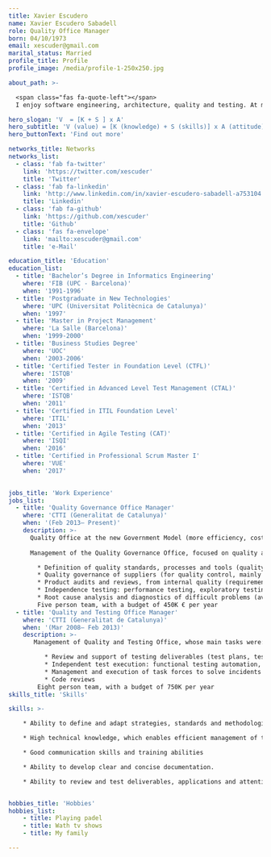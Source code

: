 ```yaml
---
title: Xavier Escudero
name: Xavier Escudero Sabadell
role: Quality Office Manager
born: 04/10/1973
email: xescuder@gmail.com
marital_status: Married
profile_title: Profile
profile_image: /media/profile-1-250x250.jpg

about_path: >-

  <span class="fas fa-quote-left"></span>
  I enjoy software engineering, architecture, quality and testing. At my spare time I like to watch tv shows. Curious without limits<span class="fas fa-quote-right"></span>

hero_slogan: 'V  = [K + S ] x A'
hero_subtitle: 'V (value) = [K (knowledge) + S (skills)] x A (attitude)'
hero_buttonText: 'Find out more'

networks_title: Networks
networks_list:
  - class: 'fab fa-twitter'
    link: 'https://twitter.com/xescuder'
    title: 'Twitter'
  - class: 'fab fa-linkedin'
    link: 'http://www.linkedin.com/in/xavier-escudero-sabadell-a753104'
    title: 'Linkedin'
  - class: 'fab fa-github'
    link: 'https://github.com/xescuder'
    title: 'Github'
  - class: 'fas fa-envelope'
    link: 'mailto:xescuder@gmail.com'
    title: 'e-Mail'

education_title: 'Education'
education_list: 
  - title: 'Bachelor’s Degree in Informatics Engineering'
    where: 'FIB (UPC - Barcelona)'
    when: '1991-1996'
  - title: 'Postgraduate in New Technologies'
    where: 'UPC (Universitat Politècnica de Catalunya)'
    when: '1997'
  - title: 'Master in Project Management'
    where: 'La Salle (Barcelona)'
    when: '1999-2000'
  - title: 'Business Studies Degree'
    where: 'UOC'
    when: '2003-2006'
  - title: 'Certified Tester in Foundation Level (CTFL)'
    where: 'ISTQB'
    when: '2009'
  - title: 'Certified in Advanced Level Test Management (CTAL)'
    where: 'ISTQB'
    when: '2011'
  - title: 'Certified in ITIL Foundation Level'
    where: 'ITIL'
    when: '2013'
  - title: 'Certified in Agile Testing (CAT)'
    where: 'ISQI'
    when: '2016'
  - title: 'Certified in Professional Scrum Master I'
    where: 'VUE'
    when: '2017'
  

jobs_title: 'Work Experience'
jobs_list:
  - title: 'Quality Governance Office Manager'
    where: 'CTTI (Generalitat de Catalunya)'
    when: '(Feb 2013– Present)'
    description: >-
      Quality Office at the new Government Model (more efficiency, cost reduction, transformation)      
      
      Management of the Quality Governance Office, focused on quality assurance and quality control, with the following responsibilities:

        * Definition of quality standards, processes and tools (quality model). Training and communication. Institutionalization.
        * Quality governance of suppliers (for quality control, mainly focused on qualification testing)
        * Product audits and reviews, from internal quality (requirements, design, source code,...) to external quality (usability, availability, efficiency, portability, ...)
        * Independence testing: performance testing, exploratory testing, …
        * Root cause analysis and diagnostics of difficult problems (availability, performance bottlenecks)
        Five person team, with a budget of 450K € per year
  - title: 'Quality and Testing Office Manager'
    where: 'CTTI (Generalitat de Catalunya)'
    when: '(Mar 2008– Feb 2013)'
    description: >-
       Management of Quality and Testing Office, whose main tasks were:

          * Review and support of testing deliverables (test plans, test specifications, scripts, test reports and metrics).
          * Independent test execution: functional testing automation, performance testing
          * Management and execution of task forces to solve incidents with unknown root cause (performance diagnosis, profiling, …)
          * Code reviews
        Eight person team, with a budget of 750K per year
skills_title: 'Skills'

skills: >-

    * Ability to define and adapt strategies, standards and methodologies. Ability to identify tactical opportunities

    * High technical knowledge, which enables efficient management of technical teams and complex projects

    * Good communication skills and training abilities

    * Ability to develop clear and concise documentation.

    * Ability to review and test deliverables, applications and attention to detail.


hobbies_title: 'Hobbies'
hobbies_list:
    - title: Playing padel
    - title: Wath tv shows
    - title: My family

---
```

